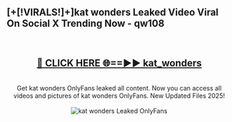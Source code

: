 <h2>[+[!VIRALS!]+]kat wonders Leaked Video Viral On Social X Trending Now - qw108</h2>
<br>
<div align="center">
<h2><a href="https://libra.edu.pl?kat_wonders" rel="nofollow">🔴 CLICK HERE 🌐==►► kat_wonders</a></h2>
<br>
Get kat wonders OnlyFans leaked all content. Now you can access all videos and pictures of kat wonders OnlyFans. New Updated Files 2025!
<br>
<br>
<a href="https://libra.edu.pl?kat_wonders" rel="nofollow" data-target="animated-image.originalLink"><img src="https://i.ibb.co.com/WyWwxjT/player-gif2.gif" alt="kat wonders Leaked OnlyFans" style="max-width: 100%; display: inline-block;" data-target="animated-image.originalImage"></a>
</div>
<br>